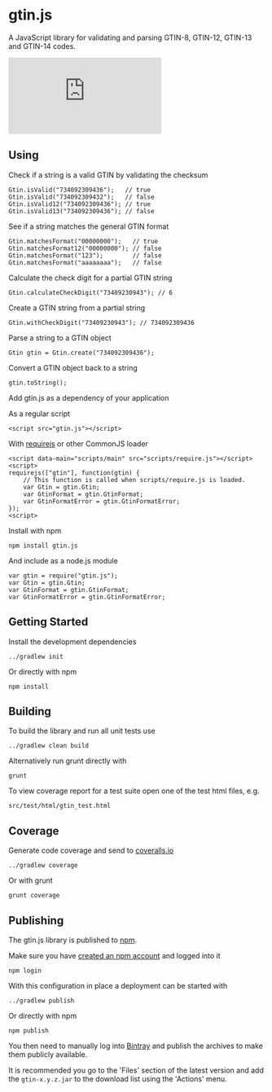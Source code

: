 # gtin.js

A JavaScript library for validating and parsing GTIN-8, GTIN-12, GTIN-13 and GTIN-14 codes.

[![Download](http://badge.fury.io/js/gtin.js)](http://npmjs.com/package/gtin.js)

## Using

Check if a string is a valid GTIN by validating the checksum

    Gtin.isValid("734092309436");   // true
    Gtin.isValid("734092309432");   // false
    Gtin.isValid12("734092309436"); // true
    Gtin.isValid13("734092309436"); // false

See if a string matches the general GTIN format

    Gtin.matchesFormat("00000000");   // true
    Gtin.matchesFormat12("00000000"); // false
    Gtin.matchesFormat("123");        // false
    Gtin.matchesFormat("aaaaaaaa");   // false

Calculate the check digit for a partial GTIN string

    Gtin.calculateCheckDigit("73409230943"); // 6

Create a GTIN string from a partial string

    Gtin.withCheckDigit("73409230943"); // 734092309436

Parse a string to a GTIN object

    Gtin gtin = Gtin.create("734092309436");

Convert a GTIN object back to a string

    gtin.toString();

Add gtin.js as a dependency of your application

As a regular script

    <script src="gtin.js"></script>

With [requirejs](http://requirejs.org) or other CommonJS loader

    <script data-main="scripts/main" src="scripts/require.js"></script>
    <script>
    requirejs(["gtin"], function(gtin) {
        // This function is called when scripts/require.js is loaded.
        var Gtin = gtin.Gtin;
        var GtinFormat = gtin.GtinFormat;
        var GtinFormatError = gtin.GtinFormatError;
    });
    <script>

Install with npm

    npm install gtin.js

And include as a node.js module

    var gtin = require("gtin.js");
    var Gtin = gtin.Gtin;
    var GtinFormat = gtin.GtinFormat;
    var GtinFormatError = gtin.GtinFormatError;

## Getting Started

Install the development dependencies

    ../gradlew init

Or directly with npm

    npm install

## Building

To build the library and run all unit tests use

    ../gradlew clean build

Alternatively run grunt directly with

    grunt

To view coverage report for a test suite open one of the test html files, e.g.

    src/test/html/gtin_test.html

## Coverage

Generate code coverage and send to [coveralls.io](https://coveralls.io)

    ../gradlew coverage

Or with grunt

    grunt coverage

## Publishing

The gtin.js library is published to [npm](https://www.npmjs.com).

Make sure you have [created an npm account](https://docs.npmjs.com/misc/developers) and logged into it

    npm login

With this configuration in place a deployment can be started with

    ../gradlew publish

Or directly with npm

    npm publish

You then need to manually log into [Bintray](https://bintray.com/powa/maven/gtin/view) and publish the archives to make them publicly available.

It is recommended you go to the 'Files' section of the latest version and add the `gtin-x.y.z.jar` to the download list using the 'Actions' menu.

